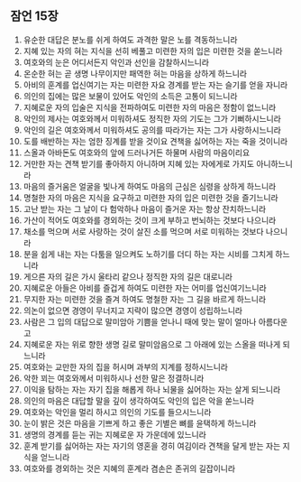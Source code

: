 ## 잠언 15장

1. 유순한 대답은 분노를 쉬게 하여도 과격한 말은 노를 격동하느니라
2. 지혜 있는 자의 혀는 지식을 선히 베풀고 미련한 자의 입은 미련한 것을 쏟느니라
3. 여호와의 눈은 어디서든지 악인과 선인을 감찰하시느니라
4. 온순한 혀는 곧 생명 나무이지만 패역한 혀는 마음을 상하게 하느니라
5. 아비의 훈계를 업신여기는 자는 미련한 자요 경계를 받는 자는 슬기를 얻을 자니라
6. 의인의 집에는 많은 보물이 있어도 악인의 소득은 고통이 되느니라
7. 지혜로운 자의 입술은 지식을 전파하여도 미련한 자의 마음은 정함이 없느니라
8. 악인의 제사는 여호와께서 미워하셔도 정직한 자의 기도는 그가 기뻐하시느니라
9. 악인의 길은 여호와께서 미워하셔도 공의를 따라가는 자는 그가 사랑하시느니라
10. 도를 배반하는 자는 엄한 징계를 받을 것이요 견책을 싫어하는 자는 죽을 것이니라
11. 스올과 아바돈도 여호와의 앞에 드러나거든 하물며 사람의 마음이리요
12. 거만한 자는 견책 받기를 좋아하지 아니하며 지혜 있는 자에게로 가지도 아니하느니라
13. 마음의 즐거움은 얼굴을 빛나게 하여도 마음의 근심은 심령을 상하게 하느니라
14. 명철한 자의 마음은 지식을 요구하고 미련한 자의 입은 미련한 것을 즐기느니라
15. 고난 받는 자는 그 날이 다 험악하나 마음이 즐거운 자는 항상 잔치하느니라
16. 가산이 적어도 여호와를 경외하는 것이 크게 부하고 번뇌하는 것보다 나으니라
17. 채소를 먹으며 서로 사랑하는 것이 살진 소를 먹으며 서로 미워하는 것보다 나으니라
18. 분을 쉽게 내는 자는 다툼을 일으켜도 노하기를 더디 하는 자는 시비를 그치게 하느니라
19. 게으른 자의 길은 가시 울타리 같으나 정직한 자의 길은 대로니라
20. 지혜로운 아들은 아비를 즐겁게 하여도 미련한 자는 어미를 업신여기느니라
21. 무지한 자는 미련한 것을 즐겨 하여도 명철한 자는 그 길을 바르게 하느니라
22. 의논이 없으면 경영이 무너지고 지략이 많으면 경영이 성립하느니라
23. 사람은 그 입의 대답으로 말미암아 기쁨을 얻나니 때에 맞는 말이 얼마나 아름다운고
24. 지혜로운 자는 위로 향한 생명 길로 말미암음으로 그 아래에 있는 스올을 떠나게 되느니라
25. 여호와는 교만한 자의 집을 허시며 과부의 지계를 정하시느니라
26. 악한 꾀는 여호와께서 미워하시나 선한 말은 정결하니라
27. 이익을 탐하는 자는 자기 집을 해롭게 하나 뇌물을 싫어하는 자는 살게 되느니라
28. 의인의 마음은 대답할 말을 깊이 생각하여도 악인의 입은 악을 쏟느니라
29. 여호와는 악인을 멀리 하시고 의인의 기도를 들으시느니라
30. 눈이 밝은 것은 마음을 기쁘게 하고 좋은 기별은 뼈를 윤택하게 하느니라
31. 생명의 경계를 듣는 귀는 지혜로운 자 가운데에 있느니라
32. 훈계 받기를 싫어하는 자는 자기의 영혼을 경히 여김이라 견책을 달게 받는 자는 지식을 얻느니라
33. 여호와를 경외하는 것은 지혜의 훈계라 겸손은 존귀의 길잡이니라